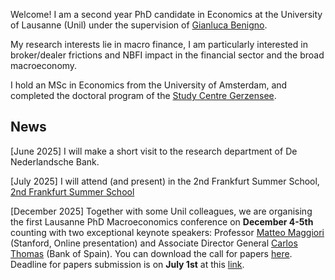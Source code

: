 
Welcome! I am a second year PhD candidate in Economics at the University of Lausanne (Unil) under the supervision of [Gianluca Benigno](https://sites.google.com/view/gianlucabenigno/home?authuser=0).

My research interests lie in macro finance, I am particularly interested in broker/dealer frictions and NBFI impact in the financial sector and the broad macroeconomy.

I hold an MSc in Economics from the University of Amsterdam, and completed the doctoral program of the [Study Centre Gerzensee](https://szgerzensee.ch/).

News  
-------------

[June 2025] I will make a short visit to the research department of De Nederlandsche Bank.

[July 2025] I will attend (and present) in the 2nd Frankfurt Summer School, [2nd Frankfurt Summer School](https://www.bundesbank.de/de/bundesbank/forschung/konferenzen/2nd-frankfurt-summer-school-854178)

[December 2025] Together with some Unil colleagues, we are organising the first Lausanne PhD Macroeconomics conference on **December 4-5th** counting with two exceptional keynote speakers: Professor [Matteo Maggiori](https://www.matteomaggiori.com/) (Stanford, Online presentation) and Associate Director General [Carlos Thomas](https://sites.google.com/site/carlosthomaseconweb/Home) (Bank of Spain). You can download the call for papers [here](/files/pdf/call_for_papers_Lausanne.pdf). Deadline for papers submission is on **July 1st** at this [link](https://forms.gle/ChTmPv2EDyTebAuy7).
